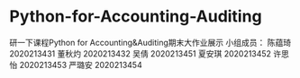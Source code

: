 # Python-for-Accounting-Auditing
研一下课程Python for Accounting&amp;Auditing期末大作业展示
小组成员：
陈蕴琦 2020213431
董秋灼 2020213432
吴倩   2020213451
夏安琪 2020213452
许思怡 2020213453
严璐安 2020213454
